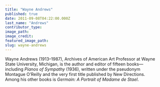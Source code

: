 ```yaml
---
title: "Wayne Andrews"
published: true
date: 2011-09-08T04:22:00.000Z
last_name: "Andrews"
contributor_type:
image_path:
image_credit:
featured_image_path:
slug: wayne-andrews
---
```


Wayne Andrews (1913–1987), Archives of American Art Professor at Wayne State University, Michigan, is the author and editor of fifteen books—including _Pianos of Sympathy_ (1936), written under the pseudonym Montague O’Reilly and the very first title published by New Directions. Among his other books is _Germain: A Portrait of Madame de Stael_.

